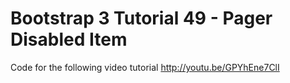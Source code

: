 Bootstrap 3 Tutorial 49 - Pager Disabled Item
=============================================

Code for the following video tutorial http://youtu.be/GPYhEne7ClI
